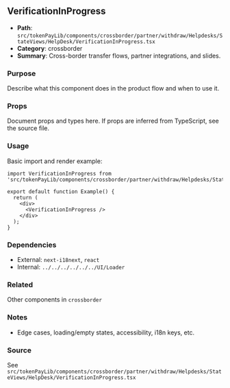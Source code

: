 ## VerificationInProgress

- **Path**: `src/tokenPayLib/components/crossborder/partner/withdraw/Helpdesks/StateViews/HelpDesk/VerificationInProgress.tsx`
- **Category**: crossborder
- **Summary**: Cross-border transfer flows, partner integrations, and slides.

### Purpose
Describe what this component does in the product flow and when to use it.

### Props
Document props and types here. If props are inferred from TypeScript, see the source file.

### Usage
Basic import and render example:


```tsx
import VerificationInProgress from 'src/tokenPayLib/components/crossborder/partner/withdraw/Helpdesks/StateViews/HelpDesk/VerificationInProgress';

export default function Example() {
  return (
    <div>
      <VerificationInProgress />
    </div>
  );
}

```

### Dependencies
- External: `next-i18next`, `react`
- Internal: `../../../../../../UI/Loader`

### Related
Other components in `crossborder`

### Notes
- Edge cases, loading/empty states, accessibility, i18n keys, etc.

### Source
See `src/tokenPayLib/components/crossborder/partner/withdraw/Helpdesks/StateViews/HelpDesk/VerificationInProgress.tsx`
